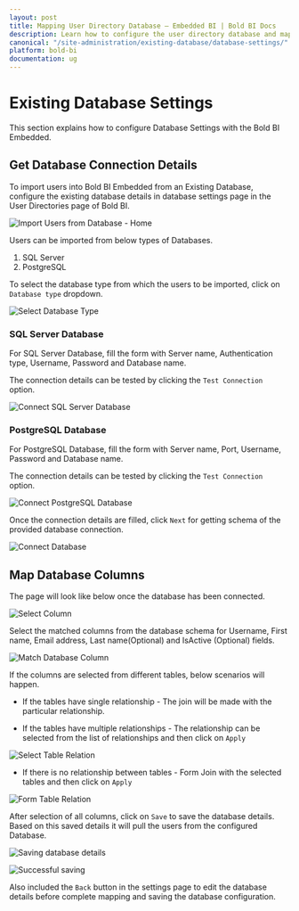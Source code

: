 ```yaml
---
layout: post
title: Mapping User Directory Database – Embedded BI | Bold BI Docs
description: Learn how to configure the user directory database and map the required columns to pull user details into Bold BI Embedded.
canonical: "/site-administration/existing-database/database-settings/"
platform: bold-bi
documentation: ug
---
```


# Existing Database Settings

This section explains how to configure Database Settings with the Bold BI Embedded.

## Get Database Connection Details

To import users into Bold BI Embedded from an Existing Database, configure the existing database details in database settings page in the User Directories page of Bold BI. 

![Import Users from Database - Home](/static/assets/site-administration/images/import-users-home-page-new.png#width=60%)

Users can be imported from below types of Databases.

1. SQL Server
2. PostgreSQL

To select the database type from which the users to be imported, click on `Database type` dropdown.

![Select Database Type](/static/assets/site-administration/images/select-database-type-new.png#width=60%)
 
### SQL Server Database
 
For SQL Server Database, fill the form with Server name, Authentication type, Username, Password and Database name.
 
The connection details can be tested by clicking the `Test Connection` option.
  
![Connect SQL Server Database](/static/assets/site-administration/images/connect-database-sqlserver-new.png#width=60%)
 
### PostgreSQL Database
 
For PostgreSQL Database, fill the form with Server name, Port, Username, Password and Database name.
 
The connection details can be tested by clicking the `Test Connection` option.
 
![Connect PostgreSQL Database](/static/assets/site-administration/images/connect-database-postgresql-new.png#width=60%)
 
Once the connection details are filled, click `Next` for getting schema of the provided database connection.

![Connect Database](/static/assets/site-administration/images/connect-database-new.png)

## Map Database Columns

The page will look like below once the database has been connected.

![Select Column](/static/assets/site-administration/images/database-select-columns-new.png)

Select the matched columns from the database schema for Username, First name, Email address, Last name(Optional) and IsActive (Optional) fields.

![Match Database Column](/static/assets/site-administration/images/match-database-columns-new.png)

If the columns are selected from different tables, below scenarios will happen.

* If the tables have single relationship - The join will be made with the particular relationship.

* If the tables have multiple relationships - The relationship can be selected from the list of relationships and then click on `Apply`

![Select Table Relation](/static/assets/site-administration/images/select-relation.png)

* If there is no relationship between tables - Form Join with the selected tables and then click on `Apply`

![Form Table Relation](/static/assets/site-administration/images/form-relation.png#width=60%)

After selection of all columns, click on `Save` to save the database details. Based on this saved details it will pull the users from the configured Database.

![Saving database details](/static/assets/site-administration/images/save-database-details.png)


![Successful saving](/static/assets/site-administration/images/database-details-saved.png#width=55%)

Also included the `Back` button in the settings page to edit the database details before complete mapping and saving the database configuration.